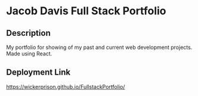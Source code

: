 # Jacob Davis Full Stack Portfolio

## Description
My portfolio for showing of my past and current web development projects. Made using React.

## Deployment Link
https://wickerprison.github.io/FullstackPortfolio/
